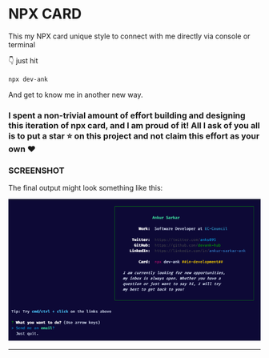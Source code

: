 # NPX CARD

This my NPX card unique style to connect with me directly via console or terminal

👇 just hit

```bash
npx dev-ank
```

And get to know me in another new way.

### I spent a non-trivial amount of effort building and designing this iteration of npx card, and I am proud of it! All I ask of you all is to put a **star** ⭐ on this project and not claim this effort as your own ♥

### SCREENSHOT

The final output might look something like this:

![image](https://github.com/devank-hub/npx-card/blob/master/images/card.png)

<hr/>
